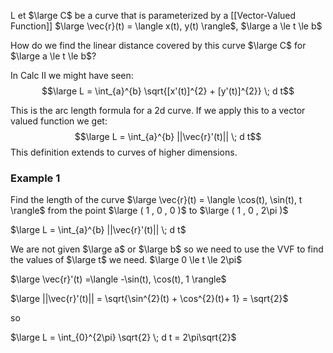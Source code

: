   L    et $\large C$ be a curve that is parameterized by a [[Vector-Valued Function]]
$\large \vec{r}(t) = \langle x(t), y(t) \rangle$,    $\large a \le t \le b$

How do we find the linear distance covered by this curve $\large C$ for $\large a \le t \le b$?

In Calc II we might have seen:
$$\large L = \int_{a}^{b} \sqrt{[x'(t)]^{2} + [y'(t)]^{2}} \; d t$$

This is the arc length formula for a 2d curve. If we apply this to a vector valued function we get:
$$\large L = \int_{a}^{b} ||\vec{r}'(t)|| \; d t$$
This definition extends to curves of higher dimensions.

### Example 1

Find the length of the curve
$\large \vec{r}(t) = \langle \cos(t), \sin(t), t \rangle$
from the point $\large ( 1 , 0 , 0 )$  to $\large ( 1 , 0 , 2\pi )$

$\large L = \int_{a}^{b} ||\vec{r}'(t)|| \; d t$

We are not given $\large a$ or $\large b$ so we need to use the VVF to find the values of $\large t$ we need.
$\large 0 \le t \le 2\pi$

$\large \vec{r}'(t) =\langle -\sin(t), \cos(t), 1 \rangle$

$\large ||\vec{r}'(t)|| = \sqrt{\sin^{2}(t) + \cos^{2}(t)+ 1} = \sqrt{2}$

so

$\large L = \int_{0}^{2\pi} \sqrt{2} \; d t = 2\pi\sqrt{2}$ 
